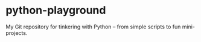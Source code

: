 # python-playground
My Git repository for tinkering with Python – from simple scripts to fun mini-projects.
